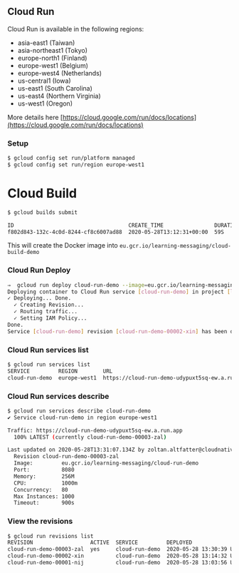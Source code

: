 ## Cloud Run 

Cloud Run is available in the following regions:

* asia-east1 (Taiwan)
* asia-northeast1 (Tokyo)
* europe-north1 (Finland)
* europe-west1 (Belgium)
* europe-west4 (Netherlands)
* us-central1 (Iowa)
* us-east1 (South Carolina)
* us-east4 (Northern Virginia)
* us-west1 (Oregon)

More details here [https://cloud.google.com/run/docs/locations](https://cloud.google.com/run/docs/locations)

### Setup

```bash
$ gcloud config set run/platform managed
$ gcloud config set run/region europe-west1
```

# Cloud Build

```bash
$ gcloud builds submit

ID                                    CREATE_TIME                DURATION  SOURCE                                                                                        IMAGES  STATUS
f802d843-132c-4c0d-8244-cf8c6007ad88  2020-05-28T13:12:31+00:00  59S       gs://learning-messaging_cloudbuild/source/1590671513.34-5469e235082b42f9886d4630d6898512.tgz  -       SUCCESS
```

This will create the Docker image into `eu.gcr.io/learning-messaging/cloud-build-demo`

### Cloud Run Deploy

```bash
⇒  gcloud run deploy cloud-run-demo --image=eu.gcr.io/learning-messaging/cloud-run-demo --allow-unauthenticated
Deploying container to Cloud Run service [cloud-run-demo] in project [learning-messaging] region [europe-west1]
✓ Deploying... Done.
  ✓ Creating Revision...
  ✓ Routing traffic...
  ✓ Setting IAM Policy...
Done.
Service [cloud-run-demo] revision [cloud-run-demo-00002-xin] has been deployed and is serving 100 percent of traffic at https://cloud-run-demo-udypuxt5sq-ew.a.run.app
```

### Cloud Run services list

```bash
$ gcloud run services list
SERVICE         REGION        URL                                             LAST DEPLOYED BY                       LAST DEPLOYED AT
cloud-run-demo  europe-west1  https://cloud-run-demo-udypuxt5sq-ew.a.run.app  zoltan.altfatter@cloudnativecoach.com  2020-05-28T13:31:07.134Z
```

### Cloud Run services describe

```bash
$ gcloud run services describe cloud-run-demo
✔ Service cloud-run-demo in region europe-west1

Traffic: https://cloud-run-demo-udypuxt5sq-ew.a.run.app
  100% LATEST (currently cloud-run-demo-00003-zal)

Last updated on 2020-05-28T13:31:07.134Z by zoltan.altfatter@cloudnativecoach.com:
  Revision cloud-run-demo-00003-zal
  Image:         eu.gcr.io/learning-messaging/cloud-run-demo
  Port:          8080
  Memory:        256M
  CPU:           1000m
  Concurrency:   80
  Max Instances: 1000
  Timeout:       900s
```

### View the revisions

```bash
$ gcloud run revisions list
REVISION                  ACTIVE  SERVICE         DEPLOYED                 DEPLOYED BY
cloud-run-demo-00003-zal  yes     cloud-run-demo  2020-05-28 13:30:39 UTC  zoltan.altfatter@cloudnativecoach.com
cloud-run-demo-00002-xin          cloud-run-demo  2020-05-28 13:14:32 UTC  zoltan.altfatter@cloudnativecoach.com
cloud-run-demo-00001-nij          cloud-run-demo  2020-05-28 13:03:56 UTC  zoltan.altfatter@cloudnativecoach.com
```



